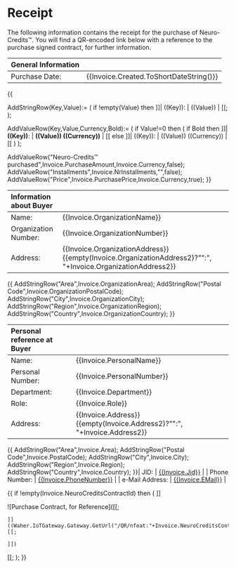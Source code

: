 ﻿Receipt
===========

The following information contains the receipt for the purchase of Neuro-Credits™. You will find a QR-encoded link below
with a reference to the purchase signed contract, for further information.

| General Information                                      ||
|:-----------------|----------------------------------------:|
| Purchase Date:   | {{Invoice.Created.ToShortDateString()}} |
{{

AddStringRow(Key,Value):=
(
	if !empty(Value) then ]]| ((Key)): | ((Value)) |
[[;
);

AddValueRow(Key,Value,Currency,Bold):=
(
	if Value!=0 then 
	(
		if Bold then
			]]| **((Key))**: | **((Value)) ((Currency))** |
[[
		else
			]]| ((Key)): | ((Value)) ((Currency)) |
[[
	)
);

AddValueRow("Neuro-Credits™ purchased",Invoice.PurchaseAmount,Invoice.Currency,false);
AddValueRow("Installments",Invoice.NrInstallments,"",false);
AddValueRow("Price",Invoice.PurchasePrice,Invoice.Currency,true);
}}

| Information about Buyer                                                                                                           ||
|:---------------------|:------------------------------------------------------------------------------------------------------------|
| Name:                | {{Invoice.OrganizationName}}                                                                                |
| Organization Number: | {{Invoice.OrganizationNumber}}                                                                              |
| Address:             | {{Invoice.OrganizationAddress}}{{empty(Invoice.OrganizationAddress2)?"":", "+Invoice.OrganizationAddress2}} |
{{
AddStringRow("Area",Invoice.OrganizationArea);
AddStringRow("Postal Code",Invoice.OrganizationPostalCode);
AddStringRow("City",Invoice.OrganizationCity);
AddStringRow("Region",Invoice.OrganizationRegion);
AddStringRow("Country",Invoice.OrganizationCountry);
}}

| Personal reference at Buyer                                                               ||
|:-----------------|:------------------------------------------------------------------------|
| Name:            | {{Invoice.PersonalName}}                                                |
| Personal Number: | {{Invoice.PersonalNumber}}                                              |
| Department:      | {{Invoice.Department}}                                                  |
| Role:            | {{Invoice.Role}}                                                        |
| Address:         | {{Invoice.Address}}{{empty(Invoice.Address2)?"":", "+Invoice.Address2}} |
{{
AddStringRow("Area",Invoice.Area);
AddStringRow("Postal Code",Invoice.PostalCode);
AddStringRow("City",Invoice.City);
AddStringRow("Region",Invoice.Region);
AddStringRow("Country",Invoice.Country);
}}| JID:             | [{{Invoice.Jid}}](xmpp:{{Invoice.Jid}})                               |
| Phone Number:    | [{{Invoice.PhoneNumber}}](tel:{{Invoice.PhoneNumber}})                  |
| e-Mail Address:  | [{{Invoice.EMail}}](mailto:{{Invoice.EMail}})                           |

{{
if !empty(Invoice.NeuroCreditsContractId) then 
(
	]]

![Purchase Contract, for Reference]([[;

	]]((Waher.IoTGateway.Gateway.GetUrl("/QR/nfeat:"+Invoice.NeuroCreditsContractId);))[[;

	]])

[[;
);
}}
